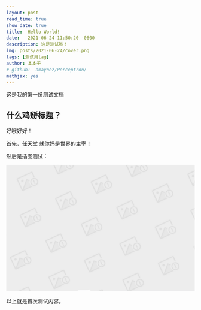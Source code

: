 ```yaml
---
layout: post
read_time: true
show_date: true
title:  Hello World!
date:   2021-06-24 11:50:20 -0600
description: 这是测试哟！
img: posts/2021-06-24/cover.png 
tags: [测试用tag]
author: 本本子
# github:  amaynez/Perceptron/
mathjax: yes
---
```

这是我的第一份测试文档

## 什么鸡掰标题？

好哦好好！

首先，[任天堂](https://www.nintendo.co.jp/index.html) 就你妈是世界的主宰！

然后是插图测试：

<center><img src='./assets/img/posts/2021-06-24/bg.jpg'></center>

以上就是首次测试内容。